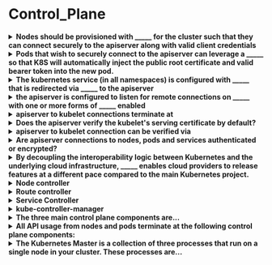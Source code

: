 # Control_Plane 

<details>
<summary>
<b>Nodes should be provisioned with _____ for the cluster such that they can connect securely to the apiserver along with valid client credentials</b>
</summary>
public root certificate
</details>

<details>
<summary>
<b>Pods that wish to securely connect to the apiserver can leverage a _____ so that K8S will automatically inject the public root certificate and valid bearer token into the new pod.</b>
</summary>
service account
</details>

<details>
<summary>
<b>The <b>kubernetes </b>service (in all namespaces) is configured with _____ that is redirected via _____ to the apiserver</b>
</summary>
a virtual IP address
kube-proxy
</details>

<details>
<summary>
<b>the apiserver is configured to listen for remote connections on _____ with one or more forms of _____ enabled</b>
</summary>
a secure HTTPS port
client authentication
</details>

<details>
<summary>
<b>apiserver to kubelet connections terminate at</b>
</summary>
the kubelet's HTTPS endpoint
</details>

<details>
<summary>
<b>Does the <b>apiserver</b> verify the <b>kubelet's</b> serving certificate by default?</b>
</summary>
No-----The connection is subject to MITM attacks by default
</details>

<details>
<summary>
<b>apiserver to kubelet connection can be verified via</b>
</summary>
SSH tunneling
OR&nbsp;
<b>apiserver --kubelet-certificate-authority</b>
</details>

<details>
<summary>
<b>Are <b>apiserver</b>&nbsp;connections to <b>nodes, pods and services</b>&nbsp;authenticated or encrypted?</b>
</summary>
No :(
They can be run over HTTPS but will not validate the certificate
</details>

<details>
<summary>
<b>By decoupling the interoperability logic between Kubernetes and the underlying cloud infrastructure, _____ enables cloud providers to release features at a different pace compared to the main Kubernetes project.</b>
</summary>
cloud-controller-manager
</details>

<details>
<summary>
<b>Node controller</b>
</summary>
<b>Create / destroy nodes&nbsp;</b>when new servers are created and destroyed in your cloud infrastructure
<b>Annotate Nodes</b>with cloud-specific information, such as Region
<b>Get Node information</b>Hostname, address, health
</details>

<details>
<summary>
<b>Route controller</b>
</summary>
Configures addresses and routes between K8S nodes in your cloud
</details>

<details>
<summary>
<b>Service Controller</b>
</summary>
Sets up Load Balancers and other infrastructure components needed by <b>Service </b>k8s objects
</details>

<details>
<summary>
<b>kube-controller-manager</b>
</summary>
Daemon controlling core K8S control loops
Node controllerReplication controllerService account controllerEndpoints controller
Garbage collector (can be disabled)

HPA
Leader electionReconcilliation intervalFeature gatesCluster CIDRPod CIDR
</details>

<details>
<summary>
<b>The three main control plane components are...</b>
</summary>
kubelets, master, etcd
</details>

<details>
<summary>
<b>All API usage from nodes and pods terminate at the following control plane components:</b>
</summary>
apiserver only.
</details>

<details>
<summary>
<b>The Kubernetes Master is a collection of three processes that run on a single node in your cluster. These processes are...</b>
</summary>
apiserver, scheduler, controller-manager
</details>

